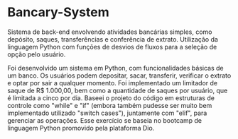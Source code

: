 # Bancary-System
Sistema de back-end envolvendo atividades bancárias simples, como depósito, saques, transferências e conferência de extrato.
Utilização da linguagem Python com funções de desvios de fluxos para a seleção de opção pelo usuário.

Foi desenvolvido um sistema em Python, com funcionalidades básicas de um banco. Os usuários podem depositar, sacar, transferir, verificar o extrato e optar por sair a qualquer momento. Foi implementado um limitador de saque de R$ 1.000,00, bem como a quantidade de saques por usuário, que é limitada a cinco por dia. Baseei o projeto do código em estruturas de controle como "while" e "if" (embora também pudesse ser muito bem implementado utilizado "switch cases"), juntamente com "elif", para gerenciar as operações. Esse exercício se baseia no bootcamp de linguagem Python promovido pela plataforma Dio.
